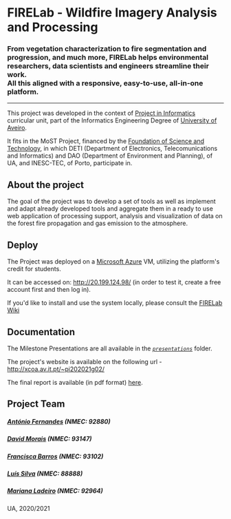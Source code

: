 # FIRELab - Wildfire Imagery Analysis and Processing
### From vegetation characterization to fire segmentation and progression, and much more, FIRELab helps environmental researchers, data scientists and engineers streamline their work. <br> All this aligned with a responsive, easy-to-use, all-in-one platform.

<hr>

This project was developed in the context of [Project in Informatics](https://www.ua.pt/en/uc/12276) curricular unit, part of the Informatics Engineering Degree of [University of Aveiro](https://www.ua.pt/).

It fits in the MoST Project, financed by the [Foundation of Science and Technology](https://www.fct.pt/), in which DETI (Department of Electronics, Telecomunications and Informatics) and DAO (Department of Environment and Planning), of UA, and INESC-TEC, of Porto, participate in. 



## About the project

The goal of the project was to develop a set of tools as well as implement and adapt already developed tools and aggregate them in a ready to use web application of processing support, analysis and visualization of data on the forest fire propagation and gas emission to the atmosphere.


## Deploy

The Project was deployed on a [Microsoft Azure](https://azure.microsoft.com/en-us/) VM, utilizing the platform's credit for students. 

It can be accessed on: http://20.199.124.98/ (in order to test it, create a free account first and then log in). 

If you'd like to install and use the system locally, please consult the [FIRELab Wiki](https://github.com/itskikat/firelab/wiki)



## Documentation

The Milestone Presentations are all available in the *[`presentations`](https://github.com/itskikat/firelab/tree/main/presentations)* folder. 

The project's website is available on the following url - http://xcoa.av.it.pt/~pi202021g02/

The final report is available (in pdf format) [here](https://github.com/itskikat/firelab/blob/main/documentation/PI_FIRELab_Report.pdf).



## Project Team
##### [António Fernandes](https://github.com/antoniojorgefernandes) (NMEC: 92880)
##### [David Morais](https://github.com/davidgmorais) (NMEC: 93147)
##### [Francisca Barros](https://github.com/itskikat/) (NMEC: 93102)
##### [Luís Silva](https://github.com/luisfgbs) (NMEC: 88888)
##### [Mariana Ladeiro](https://github.com/marianabladeiro) (NMEC: 92964)

UA, 2020/2021

